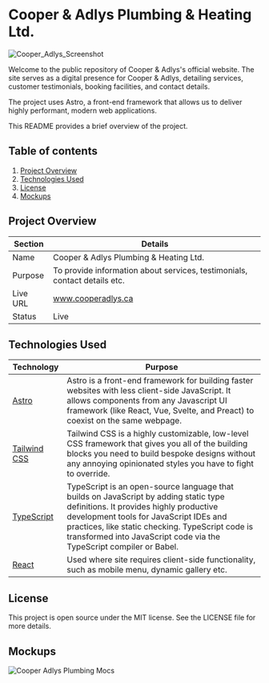 # Cooper & Adlys Plumbing & Heating Ltd.
![Cooper_Adlys_Screenshot](https://github.com/bolg55/plumbing-site/assets/43022248/bb10adea-c907-48b8-b794-b3bc6f9cef6c)

Welcome to the public repository of Cooper & Adlys's official website. The site serves as a digital presence for Cooper & Adlys, detailing services, customer testimonials, booking facilities, and contact details.

The project uses Astro, a front-end framework that allows us to deliver highly performant, modern web applications.

This README provides a brief overview of the project.

## Table of contents

1. [Project Overview](#project-overview)
2. [Technologies Used](#technologies-used)
3. [License](#license)
4. [Mockups](#mockups)

## Project Overview
|Section|Details|
|---|---|
|Name| Cooper & Adlys Plumbing & Heating Ltd.|
|Purpose| To provide information about services, testimonials, contact details etc.|
|Live URL| www.cooperadlys.ca|
|Status|Live|

## Technologies Used
|Technology|Purpose|
|---|---|
|[Astro](https://astro.build)|Astro is a front-end framework for building faster websites with less client-side JavaScript. It allows components from any Javascript UI framework (like React, Vue, Svelte, and Preact) to coexist on the same webpage.|
|[Tailwind CSS](https://tailwindcss.com)| Tailwind CSS is a highly customizable, low-level CSS framework that gives you all of the building blocks you need to build bespoke designs without any annoying opinionated styles you have to fight to override. |
|[TypeScript](https://www.typescriptlang.org/) | TypeScript is an open-source language that builds on JavaScript by adding static type definitions. It provides highly productive development tools for JavaScript IDEs and practices, like static checking. TypeScript code is transformed into JavaScript code via the TypeScript compiler or Babel.|
|[React](https://react.dev/)| Used where site requires client-side functionality, such as mobile menu, dynamic gallery etc.|

## License
This project is open source under the MIT license. See the LICENSE file for more details.

## Mockups
![Cooper   Adlys Plumbing Mocs](https://github.com/bolg55/plumbing-site/assets/43022248/0006f46c-63b2-4f80-a333-527016326140)
